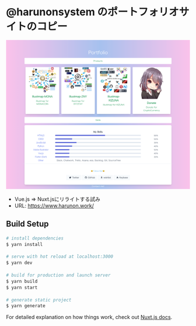 # @harunonsystem のポートフォリオサイトのコピー

<img src="https://github.com/higedamc/harunonportfolio/blob/master/screenshots/capture.png">

- Vue.js => Nuxt.jsにリライトする試み
- URL: https://www.harunon.work/

## Build Setup

```bash
# install dependencies
$ yarn install

# serve with hot reload at localhost:3000
$ yarn dev

# build for production and launch server
$ yarn build
$ yarn start

# generate static project
$ yarn generate
```

For detailed explanation on how things work, check out [Nuxt.js docs](https://nuxtjs.org).
